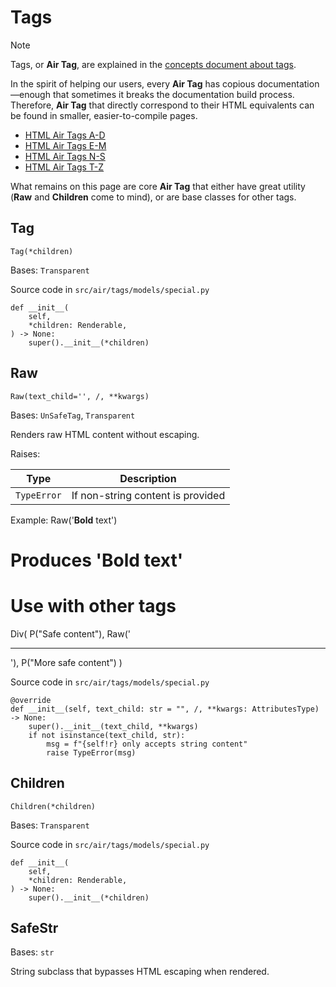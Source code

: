 # Tags

Note

Tags, or **Air Tag**, are explained in the [concepts document about tags](../../learn/air_tags/).

In the spirit of helping our users, every **Air Tag** has copious documentation—enough that sometimes it breaks the documentation build process. Therefore, **Air Tag** that directly correspond to their HTML equivalents can be found in smaller, easier-to-compile pages.

- [HTML Air Tags A-D](tags-a-d/)
- [HTML Air Tags E-M](tags-e-m/)
- [HTML Air Tags N-S](tags-n-s/)
- [HTML Air Tags T-Z](tags-t-z/)

What remains on this page are core **Air Tag** that either have great utility (**Raw** and **Children** come to mind), or are base classes for other tags.

## Tag

```
Tag(*children)
```

Bases: `Transparent`

Source code in `src/air/tags/models/special.py`

```
def __init__(
    self,
    *children: Renderable,
) -> None:
    super().__init__(*children)
```

## Raw

```
Raw(text_child='', /, **kwargs)
```

Bases: `UnSafeTag`, `Transparent`

Renders raw HTML content without escaping.

Raises:

| Type        | Description                       |
| ----------- | --------------------------------- |
| `TypeError` | If non-string content is provided |

Example: Raw('**Bold** text')

# Produces '**Bold** text'

# Use with other tags

Div( P("Safe content"), Raw('

______________________________________________________________________

'), P("More safe content") )

Source code in `src/air/tags/models/special.py`

```
@override
def __init__(self, text_child: str = "", /, **kwargs: AttributesType) -> None:
    super().__init__(text_child, **kwargs)
    if not isinstance(text_child, str):
        msg = f"{self!r} only accepts string content"
        raise TypeError(msg)
```

## Children

```
Children(*children)
```

Bases: `Transparent`

Source code in `src/air/tags/models/special.py`

```
def __init__(
    self,
    *children: Renderable,
) -> None:
    super().__init__(*children)
```

## SafeStr

Bases: `str`

String subclass that bypasses HTML escaping when rendered.
